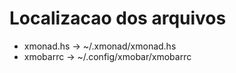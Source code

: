 # Localizacao dos arquivos

- xmonad.hs -> ~/.xmonad/xmonad.hs
- xmobarrc -> ~/.config/xmobar/xmobarrc
